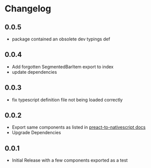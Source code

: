 # Changelog
## 0.0.5
- package contained an obsolete dev typings def

## 0.0.4
- Add forgotten SegmentedBarItem export to index
- update dependencies

## 0.0.3
- fix typescript definition file not being loaded correctly

## 0.0.2
- Export same components as listed in [preact-to-nativescript docs](https://rawgit.com/Hizoul/preact-to-nativescript/master/docs/_book/components.html)
- Upgrade Dependencies

## 0.0.1
- Initial Release with a few components exported as a test